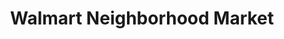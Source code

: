 ---
title: "Walmart Neighborhood Market"
url: /rocklin/walmart-neighborhood-market/
shop: supermarket
---